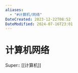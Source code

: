```yaml
---
aliases:
  - "#计算机/网络"
DateCreated: 2023-12-22T08:52
DateModified: 2024-07-16T23:01
---
```

# 计算机网络

Super:: [[计算机]]
